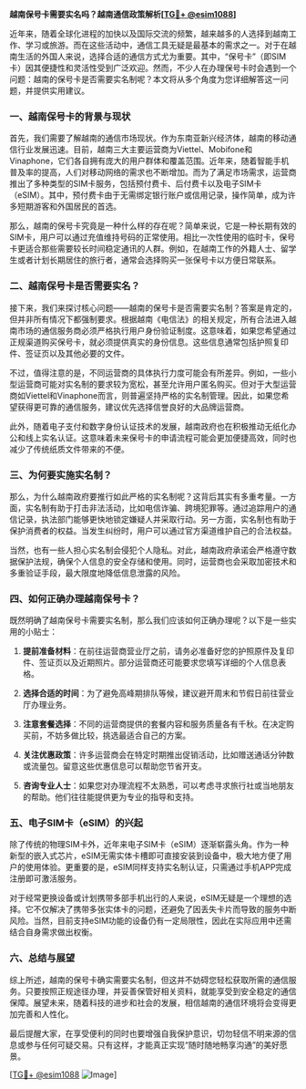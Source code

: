 **越南保号卡需要实名吗？越南通信政策解析[[TG💪+ @esim1088](https://t.me/s/esim1088)]**

近年来，随着全球化进程的加快以及国际交流的频繁，越来越多的人选择到越南工作、学习或旅游。而在这些活动中，通信工具无疑是最基本的需求之一。对于在越南生活的外国人来说，选择合适的通信方式尤为重要。其中，“保号卡”（即SIM卡）因其便捷性和灵活性受到广泛欢迎。然而，不少人在办理保号卡时会遇到一个问题：越南的保号卡是否需要实名制呢？本文将从多个角度为您详细解答这一问题，并提供实用建议。

### 一、越南保号卡的背景与现状

首先，我们需要了解越南的通信市场现状。作为东南亚新兴经济体，越南的移动通信行业发展迅速。目前，越南三大主要运营商为Viettel、Mobifone和Vinaphone，它们各自拥有庞大的用户群体和覆盖范围。近年来，随着智能手机普及率的提高，人们对移动网络的需求也不断增加。而为了满足市场需求，运营商推出了多种类型的SIM卡服务，包括预付费卡、后付费卡以及电子SIM卡（eSIM）。其中，预付费卡由于无需绑定银行账户或信用记录，操作简单，成为许多短期游客和外国居民的首选。

那么，越南的保号卡究竟是一种什么样的存在呢？简单来说，它是一种长期有效的SIM卡，用户可以通过充值维持号码的正常使用。相比一次性使用的临时卡，保号卡更适合那些需要较长时间稳定通讯的人群。例如，在越南工作的外籍人士、留学生或者计划长期居住的旅行者，通常会选择购买一张保号卡以方便日常联系。

### 二、越南保号卡是否需要实名？

接下来，我们来探讨核心问题——越南的保号卡是否需要实名制？答案是肯定的，但并非所有情况下都强制要求。根据越南《电信法》的相关规定，所有合法进入越南市场的通信服务商必须严格执行用户身份验证制度。这意味着，如果您希望通过正规渠道购买保号卡，就必须提供真实的身份信息。这些信息通常包括护照复印件、签证页以及其他必要的文件。

不过，值得注意的是，不同运营商的具体执行力度可能会有所差异。例如，一些小型运营商可能对实名制的要求较为宽松，甚至允许用户匿名购买。但对于大型运营商如Viettel和Vinaphone而言，则普遍坚持严格的实名制管理。因此，如果您希望获得更可靠的通信服务，建议优先选择信誉良好的大品牌运营商。

此外，随着电子支付和数字身份认证技术的发展，越南政府也在积极推动无纸化办公和线上实名认证。这意味着未来保号卡的申请流程可能会更加便捷高效，同时也减少了传统纸质文件带来的不便。

### 三、为何要实施实名制？

那么，为什么越南政府要推行如此严格的实名制呢？这背后其实有多重考量。一方面，实名制有助于打击非法活动，比如电信诈骗、跨境犯罪等。通过追踪用户的通信记录，执法部门能够更快地锁定嫌疑人并采取行动。另一方面，实名制也有助于保护消费者的权益。当发生纠纷时，用户可以通过官方渠道维护自己的合法权益。

当然，也有一些人担心实名制会侵犯个人隐私。对此，越南政府承诺会严格遵守数据保护法规，确保个人信息的安全存储和使用。同时，运营商也会采取加密技术和多重验证手段，最大限度地降低信息泄露的风险。

### 四、如何正确办理越南保号卡？

既然明确了越南保号卡需要实名制，那么我们应该如何正确办理呢？以下是一些实用的小贴士：

1. **提前准备材料**：在前往运营商营业厅之前，请务必准备好您的护照原件及复印件、签证页以及近期照片。部分运营商还可能要求您填写详细的个人信息表格。

2. **选择合适的时间**：为了避免高峰期排队等候，建议避开周末和节假日前往营业厅办理业务。

3. **注意套餐选择**：不同的运营商提供的套餐内容和服务质量各有千秋。在决定购买前，不妨多做比较，挑选最适合自己的方案。

4. **关注优惠政策**：许多运营商会在特定时期推出促销活动，比如赠送通话分钟数或流量包。留意这些优惠信息可以帮助您节省开支。

5. **咨询专业人士**：如果您对办理流程不太熟悉，可以考虑寻求旅行社或当地朋友的帮助。他们往往能提供更为专业的指导和支持。

### 五、电子SIM卡（eSIM）的兴起

除了传统的物理SIM卡外，近年来电子SIM卡（eSIM）逐渐崭露头角。作为一种新型的嵌入式芯片，eSIM无需实体卡槽即可直接安装到设备中，极大地方便了用户的使用体验。更重要的是，eSIM同样支持实名制认证，只需通过手机APP完成注册即可激活服务。

对于经常更换设备或计划携带多部手机出行的人来说，eSIM无疑是一个理想的选择。它不仅解决了携带多张实体卡的问题，还避免了因丢失卡片而导致的服务中断风险。当然，目前支持eSIM功能的设备仍有一定局限性，因此在实际应用中还需结合自身需求做出权衡。

### 六、总结与展望

综上所述，越南的保号卡确实需要实名制，但这并不妨碍您轻松获取所需的通信服务。只要按照正规途径办理，并妥善保管好相关资料，就能享受到安全稳定的通信保障。展望未来，随着科技的进步和社会的发展，相信越南的通信环境将会变得更加完善和人性化。

最后提醒大家，在享受便利的同时也要增强自我保护意识，切勿轻信不明来源的信息或参与任何可疑交易。只有这样，才能真正实现“随时随地畅享沟通”的美好愿景。

[[TG💪+ @esim1088](https://t.me/s/esim1088) ![Image](https://i.postimg.cc/4NQfJmqS/Snipaste-2025-05-13-00-14-12.png)]